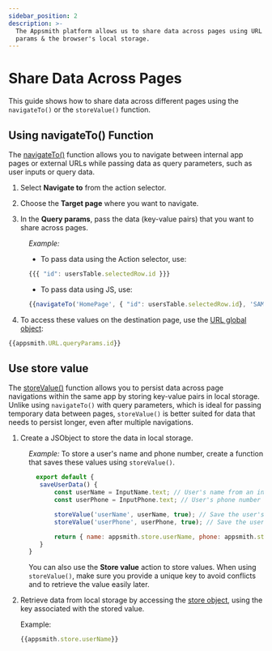 ```yaml
---
sidebar_position: 2
description: >-
  The Appsmith platform allows us to share data across pages using URL query
  params & the browser's local storage.
---
```


# Share Data Across Pages

This guide shows how to share data across different pages using the `navigateTo()` or the `storeValue()` function.

## Using navigateTo() Function

The [navigateTo()](/reference/appsmith-framework/widget-actions/navigate-to) function allows you to navigate between internal app pages or external URLs while passing data as query parameters, such as user inputs or query data.

<dd>

<ZoomImage src="/img/sharedata-page.png" alt="Navigate to action" caption="Navigate to action" />

</dd>


1. Select **Navigate to** from the action selector.

2. Choose the **Target page** where you want to navigate. 

3. In the **Query params**, pass the data (key-value pairs) that you want to share across pages.

<dd>

*Example:* 

* To pass data using the Action selector, use:


```js
{{{ "id": usersTable.selectedRow.id }}}
```

* To pass data using JS, use:

```js
{{navigateTo('HomePage', { "id": usersTable.selectedRow.id}, 'SAME_WINDOW');}}
```

</dd>

4. To access these values on the destination page, use the [URL global object](/reference/appsmith-framework/context-object#url-object):

```js
{{appsmith.URL.queryParams.id}}
```


## Use store value


The [storeValue()](/reference/appsmith-framework/widget-actions/store-value) function allows you to persist data across page navigations within the same app by storing key-value pairs in local storage. Unlike using `navigateTo()` with query parameters, which is ideal for passing temporary data between pages, `storeValue()` is better suited for data that needs to persist longer, even after multiple navigations. 



1. Create a JSObject to store the data in local storage.
    
<dd>

*Example:* To store a user's name and phone number, create a function that saves these values using `storeValue()`.

 ```jsx
   export default {
    saveUserData() {
        const userName = InputName.text; // User's name from an input widget
        const userPhone = InputPhone.text; // User's phone number from another input widget

        storeValue('userName', userName, true); // Save the user's name
        storeValue('userPhone', userPhone, true); // Save the user's phone number

        return { name: appsmith.store.userName, phone: appsmith.store.userPhone };
    }
}
```

  You can also use the **Store value** action to store values. When using `storeValue()`, make sure you provide a unique key to avoid conflicts and to retrieve the value easily later.

</dd>

2. Retrieve data from local storage by accessing the [store object](/reference/appsmith-framework/context-object#store-object), using the key associated with the stored value.
   
   Example:

   ```js
   {{appsmith.store.userName}}
   ```
